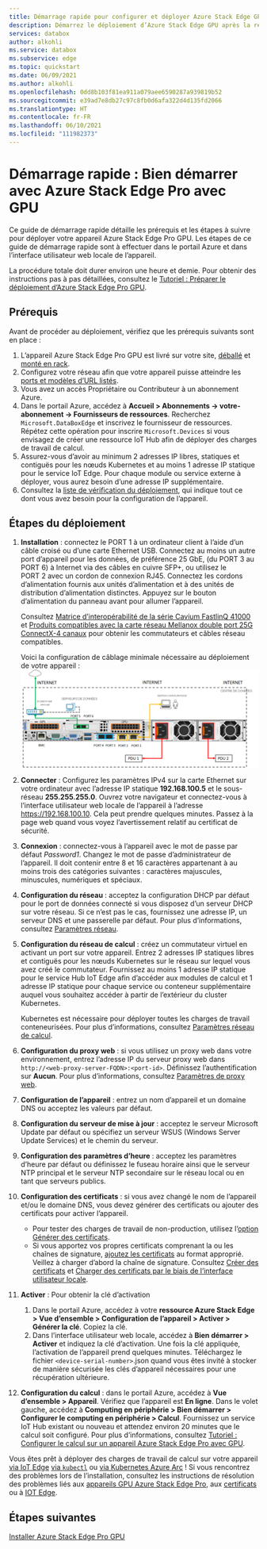 ```yaml
---
title: Démarrage rapide pour configurer et déployer Azure Stack Edge GPU | Microsoft Docs
description: Démarrez le déploiement d’Azure Stack Edge GPU après la réception de l’appareil.
services: databox
author: alkohli
ms.service: databox
ms.subservice: edge
ms.topic: quickstart
ms.date: 06/09/2021
ms.author: alkohli
ms.openlocfilehash: 0dd8b103f81ea911a079aee6590287a939819b52
ms.sourcegitcommit: e39ad7e8db27c97c8fb0d6afa322d4d135fd2066
ms.translationtype: HT
ms.contentlocale: fr-FR
ms.lasthandoff: 06/10/2021
ms.locfileid: "111982373"
---
```

# <a name="quickstart-get-started-with-azure-stack-edge-pro-with-gpu"></a>Démarrage rapide : Bien démarrer avec Azure Stack Edge Pro avec GPU 

Ce guide de démarrage rapide détaille les prérequis et les étapes à suivre pour déployer votre appareil Azure Stack Edge Pro GPU. Les étapes de ce guide de démarrage rapide sont à effectuer dans le portail Azure et dans l’interface utilisateur web locale de l’appareil. 

La procédure totale doit durer environ une heure et demie. Pour obtenir des instructions pas à pas détaillées, consultez le [Tutoriel : Préparer le déploiement d’Azure Stack Edge Pro GPU](azure-stack-edge-gpu-deploy-prep.md#deployment-configuration-checklist). 


## <a name="prerequisites"></a>Prérequis

Avant de procéder au déploiement, vérifiez que les prérequis suivants sont en place :

1. L’appareil Azure Stack Edge Pro GPU est livré sur votre site, [déballé](azure-stack-edge-gpu-deploy-install.md#unpack-the-device) et [monté en rack](azure-stack-edge-gpu-deploy-install.md#rack-the-device). 
1. Configurez votre réseau afin que votre appareil puisse atteindre les [ports et modèles d’URL listés](azure-stack-edge-gpu-system-requirements.md#networking-port-requirements). 
1. Vous avez un accès Propriétaire ou Contributeur à un abonnement Azure.
1. Dans le portail Azure, accédez à **Accueil > Abonnements -> votre-abonnement -> Fournisseurs de ressources**. Recherchez `Microsoft.DataBoxEdge` et inscrivez le fournisseur de ressources. Répétez cette opération pour inscrire `Microsoft.Devices` si vous envisagez de créer une ressource IoT Hub afin de déployer des charges de travail de calcul.
1. Assurez-vous d’avoir au minimum 2 adresses IP libres, statiques et contiguës pour les nœuds Kubernetes et au moins 1 adresse IP statique pour le service IoT Edge. Pour chaque module ou service externe à déployer, vous aurez besoin d’une adresse IP supplémentaire.
1. Consultez la [liste de vérification du déploiement](azure-stack-edge-gpu-deploy-checklist.md), qui indique tout ce dont vous avez besoin pour la configuration de l’appareil. 


## <a name="deployment-steps"></a>Étapes du déploiement

1. **Installation** : connectez le PORT 1 à un ordinateur client à l’aide d’un câble croisé ou d’une carte Ethernet USB. Connectez au moins un autre port d’appareil pour les données, de préférence 25 GbE, (du PORT 3 au PORT 6) à Internet via des câbles en cuivre SFP+, ou utilisez le PORT 2 avec un cordon de connexion RJ45. Connectez les cordons d’alimentation fournis aux unités d’alimentation et à des unités de distribution d’alimentation distinctes. Appuyez sur le bouton d’alimentation du panneau avant pour allumer l’appareil.  

    Consultez [Matrice d’interopérabilité de la série Cavium FastlinQ 41000](https://www.marvell.com/documents/xalflardzafh32cfvi0z/) et [Produits compatibles avec la carte réseau Mellanox double port 25G ConnectX-4 canaux](https://docs.mellanox.com/display/ConnectX4LxFirmwarev14271016/Firmware+Compatible+Products) pour obtenir les commutateurs et câbles réseau compatibles.

    Voici la configuration de câblage minimale nécessaire au déploiement de votre appareil :  ![Fond de panier d’un appareil câblé](./media/azure-stack-edge-gpu-quickstart/backplane-min-cabling-1.png)

2. **Connecter** : Configurez les paramètres IPv4 sur la carte Ethernet sur votre ordinateur avec l’adresse IP statique **192.168.100.5** et le sous-réseau **255.255.255.0**. Ouvrez votre navigateur et connectez-vous à l’interface utilisateur web locale de l’appareil à l’adresse https://192.168.100.10. Cela peut prendre quelques minutes. Passez à la page web quand vous voyez l’avertissement relatif au certificat de sécurité.

3. **Connexion** : connectez-vous à l’appareil avec le mot de passe par défaut *Password1*. Changez le mot de passe d’administrateur de l’appareil. Il doit contenir entre 8 et 16 caractères appartenant à au moins trois des catégories suivantes : caractères majuscules, minuscules, numériques et spéciaux.

4. **Configuration du réseau** : acceptez la configuration DHCP par défaut pour le port de données connecté si vous disposez d’un serveur DHCP sur votre réseau. Si ce n’est pas le cas, fournissez une adresse IP, un serveur DNS et une passerelle par défaut. Pour plus d’informations, consultez [Paramètres réseau](azure-stack-edge-gpu-deploy-configure-network-compute-web-proxy.md#configure-network).

5. **Configuration du réseau de calcul** : créez un commutateur virtuel en activant un port sur votre appareil. Entrez 2 adresses IP statiques libres et contiguës pour les nœuds Kubernetes sur le réseau sur lequel vous avez créé le commutateur. Fournissez au moins 1 adresse IP statique pour le service Hub IoT Edge afin d’accéder aux modules de calcul et 1 adresse IP statique pour chaque service ou conteneur supplémentaire auquel vous souhaitez accéder à partir de l’extérieur du cluster Kubernetes. 

    Kubernetes est nécessaire pour déployer toutes les charges de travail conteneurisées. Pour plus d’informations, consultez [Paramètres réseau de calcul](azure-stack-edge-gpu-deploy-configure-network-compute-web-proxy.md#enable-compute-network).

6. **Configuration du proxy web** : si vous utilisez un proxy web dans votre environnement, entrez l’adresse IP du serveur proxy web dans `http://<web-proxy-server-FQDN>:<port-id>`. Définissez l’authentification sur **Aucun**. Pour plus d’informations, consultez [Paramètres de proxy web](azure-stack-edge-gpu-deploy-configure-network-compute-web-proxy.md#configure-web-proxy).

7. **Configuration de l’appareil** : entrez un nom d’appareil et un domaine DNS ou acceptez les valeurs par défaut. 

8. **Configuration du serveur de mise à jour** : acceptez le serveur Microsoft Update par défaut ou spécifiez un serveur WSUS (Windows Server Update Services) et le chemin du serveur. 

9. **Configuration des paramètres d’heure** : acceptez les paramètres d’heure par défaut ou définissez le fuseau horaire ainsi que le serveur NTP principal et le serveur NTP secondaire sur le réseau local ou en tant que serveurs publics.

10. **Configuration des certificats** : si vous avez changé le nom de l’appareil et/ou le domaine DNS, vous devez générer des certificats ou ajouter des certificats pour activer l’appareil. 

    - Pour tester des charges de travail de non-production, utilisez l’[option Générer des certificats](azure-stack-edge-gpu-deploy-configure-certificates.md#generate-device-certificates). 
    - Si vous apportez vos propres certificats comprenant la ou les chaînes de signature, [ajoutez les certificats](azure-stack-edge-gpu-deploy-configure-certificates.md#bring-your-own-certificates) au format approprié. Veillez à charger d’abord la chaîne de signature. Consultez [Créer des certificats](azure-stack-edge-gpu-create-certificates-tool.md) et [Charger des certificats par le biais de l’interface utilisateur locale](azure-stack-edge-gpu-deploy-configure-certificates.md#bring-your-own-certificates).

11. **Activer** : Pour obtenir la clé d’activation 

    1. Dans le portail Azure, accédez à votre **ressource Azure Stack Edge > Vue d’ensemble > Configuration de l’appareil > Activer > Générer la clé**. Copiez la clé. 
    1. Dans l’interface utilisateur web locale, accédez à **Bien démarrer > Activer** et indiquez la clé d’activation. Une fois la clé appliquée, l’activation de l’appareil prend quelques minutes. Téléchargez le fichier `<device-serial-number>`.json quand vous êtes invité à stocker de manière sécurisée les clés d’appareil nécessaires pour une récupération ultérieure. 

12. **Configuration du calcul** : dans le portail Azure, accédez à **Vue d’ensemble > Appareil**. Vérifiez que l’appareil est **En ligne**. Dans le volet gauche, accédez à **Computing en périphérie > Bien démarrer > Configurer le computing en périphérie > Calcul**. Fournissez un service IoT Hub existant ou nouveau et attendez environ 20 minutes que le calcul soit configuré. Pour plus d’informations, consultez [Tutoriel : Configurer le calcul sur un appareil Azure Stack Edge Pro avec GPU](azure-stack-edge-gpu-deploy-configure-compute.md).

Vous êtes prêt à déployer des charges de travail de calcul sur votre appareil [via IoT Edge](azure-stack-edge-gpu-deploy-sample-module-marketplace.md) [via `kubectl`](azure-stack-edge-gpu-create-kubernetes-cluster.md) ou [via Kubernetes Azure Arc](azure-stack-edge-gpu-deploy-arc-kubernetes-cluster.md) ! Si vous rencontrez des problèmes lors de l’installation, consultez les instructions de résolution des problèmes liés aux [appareils GPU Azure Stack Edge Pro](azure-stack-edge-gpu-troubleshoot.md), aux [certificats](azure-stack-edge-gpu-certificate-troubleshooting.md) ou à [IOT Edge](azure-stack-edge-gpu-troubleshoot-iot-edge.md). 

## <a name="next-steps"></a>Étapes suivantes

[Installer Azure Stack Edge Pro GPU](./azure-stack-edge-gpu-deploy-install.md)
